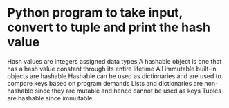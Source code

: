 # Python program to take input, convert to tuple and print the hash value
Hash values are integers assigned data types
A hashable object is one that has a hash value constant through its entire lifetime
All immutable built-in objects are hashable
Hashable can be used as dictionaries and are used to compare keys based on program demands
Lists and dictionaries are non-hashable since they are mutable and hence cannot be used as keys
Tuples are hashable since immutable
